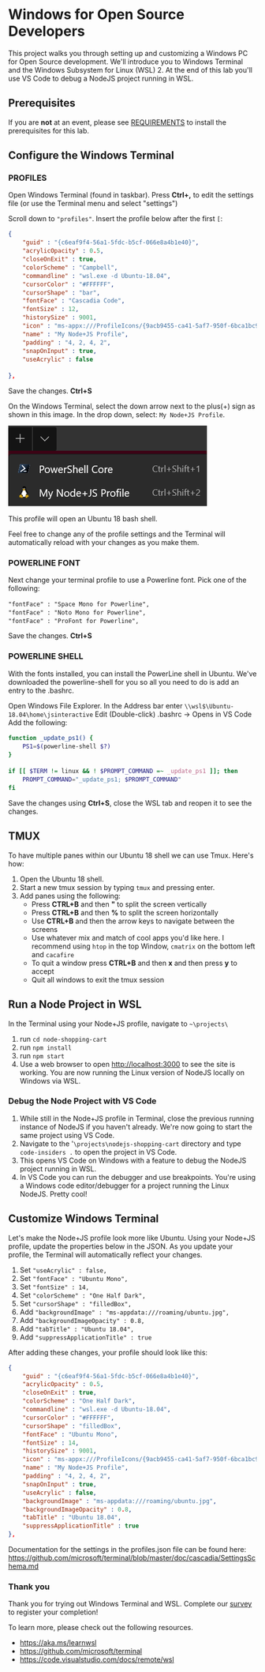 # Windows for Open Source Developers

This project walks you through setting up and customizing a Windows PC for Open Source development.  We'll introduce you to Windows Terminal and the Windows Subsystem for Linux (WSL) 2. At the end of this lab you'll use VS Code to debug a NodeJS project running in WSL.

## Prerequisites

If you are **not** at an event, please see [REQUIREMENTS](REQUIREMENTS.md) to install the prerequisites for this lab.

## Configure the Windows Terminal

### PROFILES

Open Windows Terminal (found in taskbar). Press **Ctrl+,** to edit the settings file (or use the Terminal menu and select "settings")

Scroll down to `"profiles"`. Insert the profile below after the first `[`: <br/>
```json
{
    "guid" : "{c6eaf9f4-56a1-5fdc-b5cf-066e8a4b1e40}",
    "acrylicOpacity" : 0.5,
    "closeOnExit" : true,
    "colorScheme" : "Campbell",
    "commandline" : "wsl.exe -d Ubuntu-18.04",
    "cursorColor" : "#FFFFFF",
    "cursorShape" : "bar",
    "fontFace" : "Cascadia Code",
    "fontSize" : 12,
    "historySize" : 9001,
    "icon" : "ms-appx:///ProfileIcons/{9acb9455-ca41-5af7-950f-6bca1bc9722f}.png",
    "name" : "My Node+JS Profile",
    "padding" : "4, 2, 4, 2",
    "snapOnInput" : true,
    "useAcrylic" : false

},
```
Save the changes. **Ctrl+S**

On the Windows Terminal, select the down arrow next to the plus(+) sign as shown in this image. In the drop down, select: `My Node+JS Profile`.

![drop down menu](./nodejsmenudropdown.png)

This profile will open an Ubuntu 18 bash shell.

Feel free to change any of the profile settings and the Terminal will automatically reload with your changes as you make them.

### POWERLINE FONT
Next change your terminal profile to use a Powerline font.  Pick one of the following:

`"fontFace" : "Space Mono for Powerline",`<br/>
`"fontFace" : "Noto Mono for Powerline",` <br/>
`"fontFace" : "ProFont for Powerline",` <br/>

Save the changes. **Ctrl+S**

### POWERLINE SHELL
With the fonts installed, you can install the PowerLine shell in Ubuntu.  We've downloaded the powerline-shell for you so all you need to do is add an entry to the .bashrc.

Open Windows File Explorer.
In the Address bar enter `\\wsl$\Ubuntu-18.04\home\jsinteractive`
Edit (Double-click) .bashrc -> Opens in VS Code
Add the following:

```bash
function _update_ps1() {
    PS1=$(powerline-shell $?)
}

if [[ $TERM != linux && ! $PROMPT_COMMAND =~ _update_ps1 ]]; then
    PROMPT_COMMAND="_update_ps1; $PROMPT_COMMAND"
fi
```
Save the changes using **Ctrl+S**, close the WSL tab and reopen it to see the changes.

## TMUX

To have multiple panes within our Ubuntu 18 shell we can use Tmux.  Here's how:
<!---
From the Ubuntu 18 shell run `sudo apt install tmux -y` (password: oscon)
Installing this before hand, so they won't need to install.
-->
1. Open the Ubuntu 18 shell.
2. Start a new tmux session by typing `tmux` and pressing enter.
3. Add panes using the following:
    - Press **CTRL+B** and then **"** to split the screen vertically
    - Press **CTRL+B** and then **%** to split the screen horizontally
    - Use **CTRL+B** and then the arrow keys to navigate between the screens
    - Use whatever mix and match of cool apps you'd like here. I recommend using `htop` in the top Window, `cmatrix` on the bottom left and `cacafire`
    - To quit a window press **CTRL+B** and then **x** and then press **y** to accept
    - Quit all windows to exit the tmux session

## Run a Node Project in WSL

In the Terminal using your Node+JS profile, navigate to
 `~\projects\`
1. run `cd node-shopping-cart`
2. run `npm install`
3. run `npm start`
4. Use a web browser to open <http://localhost:3000> to see the site is working.  You are now running  the Linux version of NodeJS locally on Windows via WSL.

### Debug the Node Project with VS Code
1. While still in the Node+JS profile in Terminal, close the previous running instance of NodeJS if you haven't already. We're now going to start the same project using VS Code.
2. Navigate to the '`\projects\nodejs-shopping-cart` directory and type `code-insiders .` to open the project in VS Code.
3. This opens VS Code on Windows with a feature to debug the NodeJS project running in WSL.
4. In VS Code you can run the debugger and use breakpoints.  You're using a Windows code editor/debugger for a project running the Linux NodeJS. Pretty cool!

## Customize Windows Terminal

Let's make the Node+JS profile look more like Ubuntu. Using your Node+JS profile, update the properties below in the JSON. As you update your profile, the Terminal will automatically reflect your changes.
1. Set `"useAcrylic" : false,`
2. Set `"fontFace" : "Ubuntu Mono",`
3. Set `"fontSize" : 14,`
4. Set `"colorScheme" : "One Half Dark",`
5. Set `"cursorShape" : "filledBox",`
6. Add `"backgroundImage" : "ms-appdata:///roaming/ubuntu.jpg",`
7. Add `"backgroundImageOpacity" : 0.8,`
8. Add `"tabTitle" : "Ubuntu 18.04",`
9. Add `"suppressApplicationTitle" : true`

After adding these changes, your profile should look like this:
```json
{
    "guid" : "{c6eaf9f4-56a1-5fdc-b5cf-066e8a4b1e40}",
    "acrylicOpacity" : 0.5,
    "closeOnExit" : true,
    "colorScheme" : "One Half Dark",
    "commandline" : "wsl.exe -d Ubuntu-18.04",
    "cursorColor" : "#FFFFFF",
    "cursorShape" : "filledBox",
    "fontFace" : "Ubuntu Mono",
    "fontSize" : 14,
    "historySize" : 9001,
    "icon" : "ms-appx:///ProfileIcons/{9acb9455-ca41-5af7-950f-6bca1bc9722f}.png",
    "name" : "My Node+JS Profile",
    "padding" : "4, 2, 4, 2",
    "snapOnInput" : true,
    "useAcrylic" : false,
    "backgroundImage" : "ms-appdata:///roaming/ubuntu.jpg",
    "backgroundImageOpacity" : 0.8,
    "tabTitle" : "Ubuntu 18.04",
    "suppressApplicationTitle" : true
},
```

Documentation for the settings in the profiles.json file can be found here: https://github.com/microsoft/terminal/blob/master/doc/cascadia/SettingsSchema.md

### Thank you

Thank you for trying out Windows Terminal and WSL. Complete our [survey](https://aka.ms/js19) to register your completion!

 To learn more, please check out the following resources.
- https://aka.ms/learnwsl
- https://github.com/microsoft/terminal
- https://code.visualstudio.com/docs/remote/wsl
